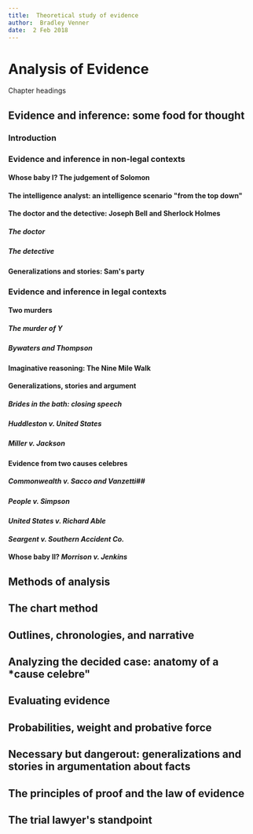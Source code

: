 ```yaml
---
title:  Theoretical study of evidence
author:  Bradley Venner
date:  2 Feb 2018
---
```

# Analysis of Evidence
Chapter headings
## Evidence and inference: some food for thought
### Introduction
### Evidence and inference in non-legal contexts
#### Whose baby I?  The judgement of Solomon
#### The intelligence analyst:  an intelligence scenario "from the top down"
#### The doctor and the detective:  Joseph Bell and Sherlock Holmes
##### The doctor
##### The detective
#### Generalizations and stories:  Sam's party
### Evidence and inference in legal contexts
#### Two murders
##### The murder of Y
##### Bywaters and Thompson
#### Imaginative reasoning:  The Nine Mile Walk
#### Generalizations, stories and argument
##### Brides in the bath: closing speech
##### Huddleston v. United States
##### Miller v. Jackson
#### Evidence from two causes celebres
##### Commonwealth v. Sacco and Vanzetti##
##### *People v. Simpson*
#### *United States v. Richard Able*
#### *Seargent v. Southern Accident Co.*
#### Whose baby II?  *Morrison v. Jenkins*

## Methods of analysis
## The chart method 
## Outlines, chronologies, and narrative
## Analyzing the decided case:  anatomy of a *cause celebre"
## Evaluating evidence
## Probabilities, weight and probative force
## Necessary but dangerout:  generalizations and stories in argumentation about facts
## The principles of proof and the law of evidence
## The trial lawyer's standpoint
